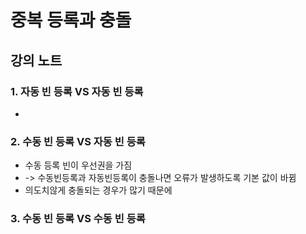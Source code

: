 # 중복 등록과 충돌



## 강의 노트



### 1. 자동 빈 등록 VS 자동 빈 등록

- 

### 2. 수동 빈 등록 VS 자동 빈 등록 

- 수동 등록 빈이 우선권을 가짐
- -> 수동빈등록과 자동빈등록이 충돌나면 오류가 발생하도록 기본 값이 바뀜
- 의도치않게 충돌되는 경우가 많기 때문에

### 3. 수동 빈 등록 VS 수동 빈 등록